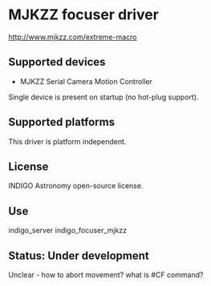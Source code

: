 # MJKZZ focuser driver

http://www.mjkzz.com/extreme-macro

## Supported devices
* MJKZZ Serial Camera Motion Controller

Single device is present on startup (no hot-plug support).

## Supported platforms

This driver is platform independent.

## License

INDIGO Astronomy open-source license.

## Use

indigo_server indigo_focuser_mjkzz

## Status: Under development

Unclear - how to abort movement? what is #CF command?
